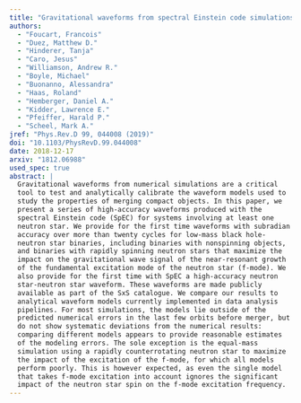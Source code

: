 ```yaml
---
title: "Gravitational waveforms from spectral Einstein code simulations: Neutron star-neutron star and low-mass black hole-neutron star binaries"
authors:
  - "Foucart, Francois"
  - "Duez, Matthew D."
  - "Hinderer, Tanja"
  - "Caro, Jesus"
  - "Williamson, Andrew R."
  - "Boyle, Michael"
  - "Buonanno, Alessandra"
  - "Haas, Roland"
  - "Hemberger, Daniel A."
  - "Kidder, Lawrence E."
  - "Pfeiffer, Harald P."
  - "Scheel, Mark A."
jref: "Phys.Rev.D 99, 044008 (2019)"
doi: "10.1103/PhysRevD.99.044008"
date: 2018-12-17
arxiv: "1812.06988"
used_spec: true
abstract: |
  Gravitational waveforms from numerical simulations are a critical
  tool to test and analytically calibrate the waveform models used to
  study the properties of merging compact objects. In this paper, we
  present a series of high-accuracy waveforms produced with the
  spectral Einstein code (SpEC) for systems involving at least one
  neutron star. We provide for the first time waveforms with subradian
  accuracy over more than twenty cycles for low-mass black hole-
  neutron star binaries, including binaries with nonspinning objects,
  and binaries with rapidly spinning neutron stars that maximize the
  impact on the gravitational wave signal of the near-resonant growth
  of the fundamental excitation mode of the neutron star (f-mode). We
  also provide for the first time with SpEC a high-accuracy neutron
  star-neutron star waveform. These waveforms are made publicly
  available as part of the SxS catalogue. We compare our results to
  analytical waveform models currently implemented in data analysis
  pipelines. For most simulations, the models lie outside of the
  predicted numerical errors in the last few orbits before merger, but
  do not show systematic deviations from the numerical results:
  comparing different models appears to provide reasonable estimates
  of the modeling errors. The sole exception is the equal-mass
  simulation using a rapidly counterrotating neutron star to maximize
  the impact of the excitation of the f-mode, for which all models
  perform poorly. This is however expected, as even the single model
  that takes f-mode excitation into account ignores the significant
  impact of the neutron star spin on the f-mode excitation frequency.
---
```

